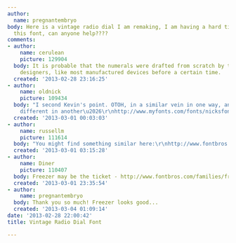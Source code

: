 ```yaml
---
author:
  name: pregnantembryo
body: Here is a vintage radio dial I am remaking, I am having a hard time finding
  this font, can anyone help????
comments:
- author:
    name: cerulean
    picture: 129904
  body: It is probable that the numerals were drafted from scratch by the product
    designers, like most manufactured devices before a certain time.
  created: '2013-02-28 23:16:25'
- author:
    name: oldnick
    picture: 109434
  body: "I second Kevin's point. OTOH, in a similar vein in one way, and completely
    different in another\u2026\r\nhttp://www.myfonts.com/fonts/nicksfonts/architectuur-nf/regular/glyphs.html"
  created: '2013-03-01 00:03:03'
- author:
    name: russellm
    picture: 111614
  body: "You might find something similar here:\r\nhttp://www.fontbros.com/selectronic/retro-1936-1965\r\n\r\n"
  created: '2013-03-01 03:15:28'
- author:
    name: Diner
    picture: 110407
  body: Freezer may be the ticket - http://www.fontbros.com/families/freezer-btn
  created: '2013-03-01 23:35:54'
- author:
    name: pregnantembryo
  body: Thank you so much! Freezer looks good...
  created: '2013-03-04 01:09:14'
date: '2013-02-28 22:00:42'
title: Vintage Radio Dial Font

---
```


